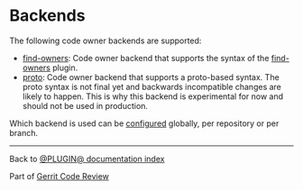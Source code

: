 # Backends

The following code owner backends are supported:

* [find-owners](backend-find-owners.md):
  Code owner backend that supports the syntax of the
  [find-owners](https://gerrit-review.googlesource.com/admin/repos/plugins/find-owners)
  plugin.
* [proto](backend-proto.md):
  Code owner backend that supports a proto-based syntax. The proto syntax is not
  final yet and backwards incompatible changes are likely to happen. This is why
  this backend is experimental for now and should not be used in production.

Which backend is used can be
[configured](setup-guide.md#configureCodeOwnersBackend) globally, per
repository or per branch.

---

Back to [@PLUGIN@ documentation index](index.md)

Part of [Gerrit Code Review](../../../Documentation/index.md)
